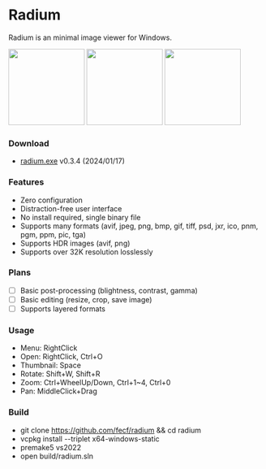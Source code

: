 # Radium
Radium is an minimal image viewer for Windows.  

<img src="https://github.com/fecf/radium/assets/6128431/cf59e2f5-46a4-47e2-9a55-8b9de0b8d5ef" height="150">
<img src="https://github.com/fecf/radium/assets/6128431/f95d720c-dc56-4156-8158-fe29eb930f36" height="150">
<img src="https://github.com/fecf/radium/assets/6128431/16f9c445-d7e0-4cfa-a646-2f67ce51ecc5" height="150">

### Download
- [radium.exe](https://github.com/fecf/radium/releases/download/0.3.4/radium.exe) v0.3.4 (2024/01/17)

### Features
- Zero configuration
- Distraction-free user interface
- No install required, single binary file
- Supports many formats (avif, jpeg, png, bmp, gif, tiff, psd, jxr, ico, pnm, pgm, ppm, pic, tga)
- Supports HDR images (avif, png)
- Supports over 32K resolution losslessly

### Plans
- [ ] Basic post-processing (blightness, contrast, gamma)
- [ ] Basic editing (resize, crop, save image)
- [ ] Supports layered formats

### Usage
- Menu: RightClick
- Open: RightClick, Ctrl+O
- Thumbnail: Space
- Rotate: Shift+W, Shift+R
- Zoom: Ctrl+WheelUp/Down, Ctrl+1~4, Ctrl+0
- Pan: MiddleClick+Drag

### Build
- git clone https://github.com/fecf/radium && cd radium
- vcpkg install --triplet x64-windows-static
- premake5 vs2022
- open build/radium.sln

